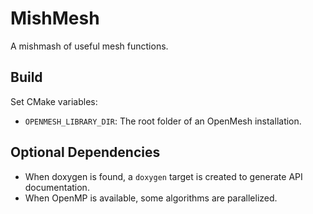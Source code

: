 MishMesh
========

A mishmash of useful mesh functions.

Build
-----
Set CMake variables:
- ``OPENMESH_LIBRARY_DIR``: The root folder of an OpenMesh installation.

Optional Dependencies
---------------------
- When doxygen is found, a ``doxygen`` target is created to generate API documentation.
- When OpenMP is available, some algorithms are parallelized.
